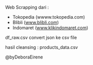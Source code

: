 Web Scrapping dari : 
- Tokopedia (wwww.tokopedia.com)
- Blibli (www.blibli.com)
- Indomaret (www.klikindomaret.com)

df_raw.csv convert json ke csv file

hasil cleansing : products_data.csv

@byDeboraEirene
